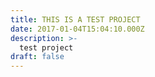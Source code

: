 ```yaml
---
title: THIS IS A TEST PROJECT
date: 2017-01-04T15:04:10.000Z
description: >-
  test project
draft: false
---
```

